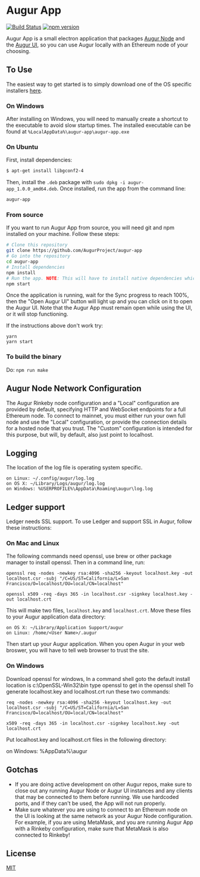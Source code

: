 # Augur App

[![Build Status](https://travis-ci.com/AugurProject/augur-app.svg?branch=master)](https://travis-ci.com/AugurProject/augur-app)
[![npm version](https://badge.fury.io/js/augur-app.svg)](https://badge.fury.io/js/augur-app)

Augur App is a small electron application that packages [Augur Node](https://github.com/AugurProject/augur-node) and the [Augur UI](https://github.com/AugurProject/augur), so you can use Augur locally with an Ethereum node of your choosing.

## To Use

The easiest way to get started is to simply download one of the OS specific installers [here](https://github.com/AugurProject/augur-app/releases).

### On Windows

After installing on Windows, you will need to manually create a shortcut to the executable to avoid slow startup times. The installed executable can be found at `%LocalAppData%\augur-app\augur-app.exe`

### On Ubuntu

First, install dependencies:

```bash
$ apt-get install libgconf2-4
```

Then, install the `.deb` package with `sudo dpkg -i augur-app_1.0.0_amd64.deb`. Once installed, run the app from the command line:

```bash
augur-app
```

### From source

If you want to run Augur App from source, you will need git and npm installed on your machine. Follow these steps:

```bash
# Clone this repository
git clone https://github.com/AugurProject/augur-app
# Go into the repository
cd augur-app
# Install dependencies
npm install
# Run the app. NOTE: This will have to install native dependencies which may take a long time depending on your environment.
npm start
```

Once the application is running, wait for the Sync progress to reach 100%, then the "Open Augur UI" button will light up and you can click on it to open the Augur UI. Note that the Augur App must remain open while using the UI, or it will stop functioning.

If the instructions above don't work try:

```git clone https://github.com/AugurProject/augur-app
yarn
yarn start
```

### To build the binary

Do: `npm run make`

## Augur Node Network Configuration

The Augur Rinkeby node configuration and a "Local" configuration are provided by default, specifying HTTP and WebSocket endpoints for a full Ethereum node. To connect to mainnet, you must either run your own full node and use the "Local" configuration, or provide the connection details for a hosted node that you trust. The "Custom" configuration is intended for this purpose, but will, by default, also just point to localhost.

## Logging

The location of the log file is operating system specific.

    on Linux: ~/.config/augur/log.log
    on OS X: ~/Library/Logs/augur/log.log
    on Windows: %USERPROFILE%\AppData\Roaming\augur\log.log

## Ledger support

Ledger needs SSL support. To use Ledger and support SSL in Augur, follow these instructions:

### On Mac and Linux

The following commands need openssl, use brew or other package manager to install openssl.
Then in a command line, run:

    openssl req -nodes -newkey rsa:4096 -sha256 -keyout localhost.key -out localhost.csr -subj "/C=US/ST=California/L=San Francisco/O=localhost/OU=local/CN=localhost"

    openssl x509 -req -days 365 -in localhost.csr -signkey localhost.key -out localhost.crt

This will make two files, `localhost.key` and `localhost.crt`. Move these files to your Augur application data directory: 
  
    on OS X: ~/Library/Application Support/augur
    on Linux: /home/<User Name>/.augur

Then start up your Augur application. When you open Augur in your web broswer, you will have to tell web browser to trust the site.

### On Windows

  Download openssl for windows, 
  In a command shell goto the default install location is c:\OpenSSL-Win32\bin
  type openssl to get in the openssl shell
  To generate localhost.key and localhost.crt run these two commands:

    req -nodes -newkey rsa:4096 -sha256 -keyout localhost.key -out localhost.csr -subj "/C=US/ST=California/L=San Francisco/O=localhost/OU=local/CN=localhost"

    x509 -req -days 365 -in localhost.csr -signkey localhost.key -out localhost.crt

  Put localhost.key and localhost.crt files in the following directory:

  on Windows: %AppData%\augur

## Gotchas

- If you are doing active development on other Augur repos, make sure to close out any running Augur Node or Augur UI instances and any clients that may be connected to them before running. We use hardcoded ports, and if they can't be used, the App will not run properly.
- Make sure whatever you are using to connect to an Ethereum node on the UI is looking at the same network as your Augur Node configuration. For example, if you are using MetaMask, and you are running Augur App with a Rinkeby configuration, make sure that MetaMask is also connected to Rinkeby!

## License

[MIT](LICENSE.md)
